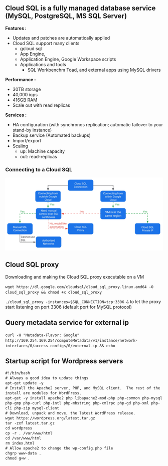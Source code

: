## Cloud SQL is a fully managed database service (MySQL, PostgreSQL, MS SQL Server)

**Features :**
- Updates and patches are automatically applied
- Cloud SQL support many clients
    - gcloud sql 
    - App Engine, 
    - Application Engine, Google Workspace scripts
    - Applications and tools
        - SQL Workbenchm Toad, and external apps using MySQL drivers

**Performance :**
 - 30TB storage
 - 40,000 iops
 - 416GB RAM
 - Scale out with read replicas

**Services :**
- HA configuration (with synchronos replication; automatic failover to your stand-by instance)
- Backup service (Automated backups)
- Import/export
- Scaling
    - up: Machine capacity
    - out: read-replicas

### Connecting to a Cloud SQL

<img src="https://github.com/paulowe/gcp/blob/main/captures/Capture%2011.PNG" />

## Cloud SQL proxy
Downloading and making the Cloud SQL proxy executable on a VM

```wget https://dl.google.com/cloudsql/cloud_sql_proxy.linux.amd64 -O cloud_sql_proxy && chmod +x cloud_sql_proxy```

```./cloud_sql_proxy -instances=$SQL_CONNECTION=tcp:3306 &``` to let the proxy start listening on port 3306 (default port for MySQL protocol)

## Query metadata service for external ip

```curl -H "Metadata-Flavor: Google" http://169.254.169.254/computeMetadata/v1/instance/network-interfaces/0/access-configs/0/external-ip && echo```

## Startup script for Wordpress servers

```
#!/bin/bash
# Always a good idea to update things
apt-get update -y
# Install the Apache2 server, PHP, and MySQL client.  The rest of the install are modules for WordPress.
apt-get -y install apache2 php libapache2-mod-php php-common php-mysql php-gmp php-curl php-intl php-mbstring php-xmlrpc php-gd php-xml php-cli php-zip mysql-client
# Download, unpack and move, the latest WordPress release.
wget https://wordpress.org/latest.tar.gz
tar -zxf latest.tar.gz
cd wordpress
cp -r . /var/www/html
cd /var/www/html
rm index.html
# Allow apache2 to change the wp-config.php file
chgrp www-data .
chmod g+w .
```
